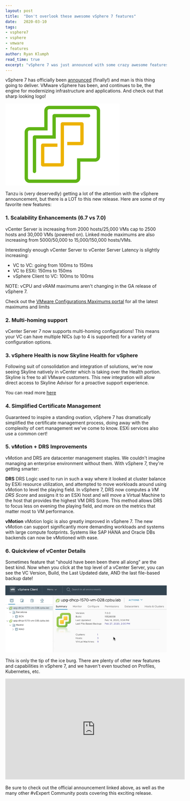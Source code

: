 ```yaml
---
layout: post
title:  "Don't overlook these awesome vSphere 7 features"
date:   2020-03-10
tags:
- vsphere7
- vsphere
- vmware
- features
author: Ryan Klumph
read_time: true
excerpt: "vSphere 7 was just announced with some crazy awesome features. Here are some of my favorites!"
---
```

vSphere 7 has officially been [announced](https://blogs.vmware.com/vsphere/2020/03/vsphere-7.html) (finally!) and man is this thing going to deliver. VMware vSphere has been, and continues to be, the engine for modernizing infrastructure and applications. And check out that sharp looking logo!

![image](/assets/images/vsphere7.png)

Tanzu is (very deservedly) getting a lot of the attention with the vSphere announcement, but there is a LOT to this new release. Here are some of my favorite new features:

### 1. Scalability Enhancements (6.7 vs 7.0)
vCenter Server is increasing from 2000 hosts/25,000 VMs cap to 2500 hosts and 30,000 VMs (powered on). Linked mode maximums are also increasing from 5000/50,000 to 15,000/150,000 hosts/VMs.

Interestingly enough vCenter Server to vCenter Server Latency is slightly increasing:
* VC to VC: going from 100ms to 150ms
* VC to ESXi: 150ms to 150ms
* vSphere Client to VC: 100ms to 100ms

NOTE: vCPU and vRAM maximums aren't changing in the GA release of vSphere 7.

Check out the [VMware Configurations Maximums portal](https://configmax.vmware.com/) for all the latest maximums and limits

### 2. Multi-homing support
vCenter Server 7 now supports multi-homing configurations! This means your VC can have multiple NICs (up to 4 is supported) for a variety of configuration options.

### 3. vSphere Health is now Skyline Health for vSphere
Following suit of consolidation and integration of solutions, we're now seeing Skyline natively in vCenter which is taking over the Health portion. Skyline is free to all VMware customers. This new integration will allow direct access to Skyline Advisor for a proactive support experience.

You can read more [here](https://blogs.vmware.com/vsphere/2019/11/introducing-vmware-skyline-health-for-vsphere.html)

### 4. Simplified Certificate Management
Guaranteed to inspire a standing ovation, vSphere 7 has dramatically simplified the certificate management process, doing away with the complexity of cert management we've come to know. ESXi services also use a common cert!

### 5. vMotion + DRS Improvements
vMotion and DRS are datacenter management staples. We couldn't imagine managing an enterprise environment without them. With vSphere 7, they're getting smarter:

**DRS**
DRS Logic used to run in such a way where it looked at cluster balance by ESXi resource utilization, and attempted to move workloads around using vMotion to level the playing field. In vSphere 7, DRS now computes a _VM DRS Score_ and assigns it to an ESXi host and will move a Virtual Machine to the host that provides the highest VM DRS Score. This method allows DRS to focus less on evening the playing field, and more on the metrics that matter most to VM performance.

**vMotion**
vMotion logic is also greatly improved in vSphere 7. The new vMotion can support significantly more demanding workloads and systems with large compute footprints. Systems like SAP HANA and Oracle DBs backends can now be vMotioned with ease.

### 6. Quickview of vCenter Details
Sometimes feature that "should have been been there all along" are the best kind. Now when you click at the top level of a vCenter Server, you can see the VC Version, Build, the Last Updated date, AND the last file-based backup date!

![image](/assets/images/vc-deets.png)

This is only the tip of the ice burg. There are plenty of other new features and capabilities in vSphere 7, and we haven't even touched on Profiles, Kubernetes, etc.

<iframe width="560" height="315" src="https://www.youtube.com/embed/XKgrJXN6Q0U" frameborder="0" allow="accelerometer; autoplay; encrypted-media; gyroscope; picture-in-picture" allowfullscreen></iframe>

Be sure to check out the official announcement linked above, as well as the many other #vExpert Community posts covering this exciting release.
